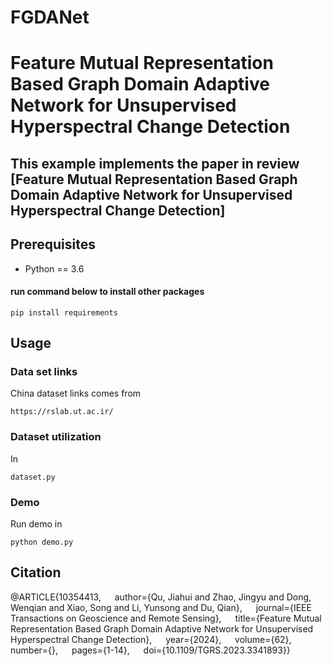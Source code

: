 # FGDANet
# Feature Mutual Representation Based Graph Domain Adaptive Network for Unsupervised Hyperspectral Change Detection

## This example implements the paper in review [Feature Mutual Representation Based Graph Domain Adaptive Network for Unsupervised Hyperspectral Change Detection]


## Prerequisites
- Python == 3.6

#### run command below to install other packages
```
pip install requirements
```

## Usage

### Data set links

China dataset links comes from
```
https://rslab.ut.ac.ir/
```

### Dataset utilization

In
```
dataset.py
```

### Demo

Run demo in 
```
python demo.py 
```


## Citation
@ARTICLE{10354413,
  &emsp; author={Qu, Jiahui and Zhao, Jingyu and Dong, Wenqian and Xiao, Song and Li, Yunsong and Du, Qian},
  &emsp; journal={IEEE Transactions on Geoscience and Remote Sensing}, 
  &emsp; title={Feature Mutual Representation Based Graph Domain Adaptive Network for Unsupervised Hyperspectral Change Detection}, 
  &emsp; year={2024},
  &emsp; volume={62},
  &emsp; number={},
  &emsp; pages={1-14},
  &emsp; doi={10.1109/TGRS.2023.3341893}}

